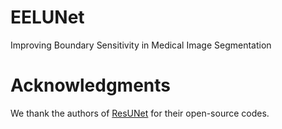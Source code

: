 # EELUNet
Improving Boundary Sensitivity in Medical Image Segmentation

# Acknowledgments
We thank the authors of [ResUNet](https://github.com/rishikksh20/ResUnet/tree/master) for their open-source codes.

